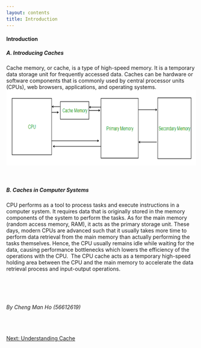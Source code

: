```yaml
---
layout: contents
title: Introduction
---
```


<body>
<h4><b>Introduction</b></h4>
<h5><b>A. Introducing Caches</b></h5>
  <div class="body">
  Cache memory, or cache, is a type of high-speed memory. It is a temporary data storage unit for frequently accessed data. Caches can be hardware or software components that is commonly used by central processor units (CPUs), web browsers, applications, and operating systems.
  </div>
  <div class="middle"> 
  <a href="https://www.geeksforgeeks.org/cache-memory-in-computer-organization/"><img src="./media/P6.png" alt="Image" height=200 width=auto>
  </a></div>
  <br/> <br/>

<h5><b>B. Caches in Computer Systems</b></h5>
  <div class="body">
  ⁤CPU performs as a tool to process tasks and execute instructions in a computer system. ⁤⁤It requires data that is originally stored in the memory components of the system to perform the tasks. ⁤⁤As for the main memory (random access memory, RAM), it acts as the primary storage unit. ⁤⁤These days, modern CPUs are advanced such that it usually takes more time to perform data retrieval from the main memory than actually performing the tasks themselves. ⁤⁤Hence, the CPU usually remains idle while waiting for the data, causing performance bottlenecks which lowers the efficiency of the operations with the CPU. ⁤ The CPU cache acts as a temporary high-speed holding area between the CPU and the main memory to accelerate the data retrieval process and input-output operations.
  </div>

<br/> <br/> <br/>
<h6>By Cheng Man Ho (56612619)</h6>
<br/> <br/>

<div class="middle"><a href="https://cs1102proj-cache.github.io/CS1102/contents/understanding_cache.html">Next: Understanding Cache</a></div><br/>
